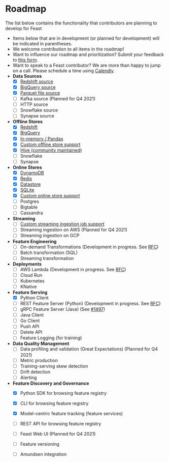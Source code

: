 # Roadmap

The list below contains the functionality that contributors are planning to develop for Feast

* Items below that are in development \(or planned for development\) will be indicated in parentheses. 
* We welcome contribution to all items in the roadmap!
* Want to influence our roadmap and prioritization? Submit your feedback to [this form](https://docs.google.com/forms/d/e/1FAIpQLSfa1nRQ0sKz-JEFnMMCi4Jseag_yDssO_3nV9qMfxfrkil-wA/viewform).
* Want to speak to a Feast contributor? We are more than happy to jump on a call. Please schedule a time using [Calendly](https://calendly.com/d/x2ry-g5bb/meet-with-feast-team).
* **Data Sources**
  * [x] [Redshift source](https://docs.feast.dev/reference/data-sources/redshift)
  * [x] [BigQuery source](https://docs.feast.dev/reference/data-sources/bigquery)
  * [x] [Parquet file source](https://docs.feast.dev/reference/data-sources/file)
  * [ ] Kafka source \(Planned for Q4 2021\)
  * [ ] HTTP source
  * [ ] Snowflake source
  * [ ] Synapse source 
* **Offline Stores**
  * [x] [Redshift](https://docs.feast.dev/reference/offline-stores/redshift)
  * [x] [BigQuery](https://docs.feast.dev/reference/offline-stores/bigquery)
  * [x] [In-memory / Pandas](https://docs.feast.dev/reference/offline-stores/file)
  * [x] [Custom offline store support](https://docs.feast.dev/how-to-guides/adding-a-new-offline-store)
  * [x] [Hive \(community maintained\)](https://github.com/baineng/feast-hive)
  * [ ] Snowflake 
  * [ ] Synapse 
* **Online Stores**
  * [x] [DynamoDB](https://docs.feast.dev/reference/online-stores/dynamodb)
  * [x] [Redis](https://docs.feast.dev/reference/online-stores/redis)
  * [x] [Datastore](https://docs.feast.dev/reference/online-stores/datastore)
  * [x] [SQLite](https://docs.feast.dev/reference/online-stores/sqlite)
  * [x] [Custom online store support](https://docs.feast.dev/how-to-guides/adding-support-for-a-new-online-store)
  * [ ] Postgres
  * [ ] Bigtable
  * [ ] Cassandra 
* **Streaming**
  * [ ] [Custom streaming ingestion job support](https://docs.feast.dev/how-to-guides/creating-a-custom-provider)
  * [ ] Streaming ingestion on AWS \(Planned for Q4 2021\)
  * [ ] Streaming ingestion on GCP 
* **Feature Engineering**
  * [ ] On-demand Transformations \(Development in progress. See [RFC](https://docs.google.com/document/d/1lgfIw0Drc65LpaxbUu49RCeJgMew547meSJttnUqz7c/edit#)\)
  * [ ] Batch transformation \(SQL\)
  * [ ] Streaming transformation 
* **Deployments**
  * [ ] AWS Lambda \(Development in progress. See [RFC](https://docs.google.com/document/d/1eZWKWzfBif66LDN32IajpaG-j82LSHCCOzY6R7Ax7MI/edit)\)
  * [ ] Cloud Run
  * [ ] Kubernetes
  * [ ] KNative 
* **Feature Serving**
  * [x] Python Client
  * [ ] REST Feature Server \(Python\) \(Development in progress. See [RFC](https://docs.google.com/document/d/1iXvFhAsJ5jgAhPOpTdB3j-Wj1S9x3Ev_Wr6ZpnLzER4/edit)\)   
  * [ ] gRPC Feature Server \(Java\) \(See [\#1497](https://github.com/feast-dev/feast/issues/1497)\)
  * [ ] Java Client
  * [ ] Go Client    
  * [ ] Push API
  * [ ] Delete API
  * [ ] Feature Logging \(for training\) 
* **Data Quality Management**
  * [ ] Data profiling and validation \(Great Expectations\) \(Planned for Q4 2021\)
  * [ ] Metric production
  * [ ] Training-serving skew detection
  * [ ] Drift detection
  * [ ] Alerting 
* **Feature Discovery and Governance**
  * [x] Python SDK for browsing feature registry
  * [x] CLI for browsing feature registry
  * [x] Model-centric feature tracking \(feature services\)
  * [ ] REST API for browsing feature registry
  * [ ] Feast Web UI \(Planned for Q4 2021\)
  * [ ] Feature versioning
  * [ ] Amundsen integration

